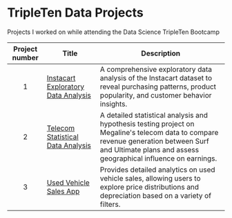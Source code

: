 # TripleTen Data Projects

Projects I worked on while attending the Data Science TripleTen Bootcamp

| Project number | Title | Description |
| :-------: | --------------------------- |----------- |
| 1 | [Instacart Exploratory Data Analysis](Instacart_EDA/README.md)| A comprehensive exploratory data analysis of the Instacart dataset to reveal purchasing patterns, product popularity, and customer behavior insights.|
| 2 | [Telecom Statistical Data Analysis](Telecom_SDA/README.md)| A detailed statistical analysis and hypothesis testing project on Megaline's telecom data to compare revenue generation between Surf and Ultimate plans and assess geographical influence on earnings.|
| 3 | [Used Vehicle Sales App](https://github.com/IMMontoya/Used_Vehicle_Sales_Tool/blob/main/README.md) | Provides detailed analytics on used vehicle sales, allowing users to explore price distributions and depreciation based on a variety of filters.|
